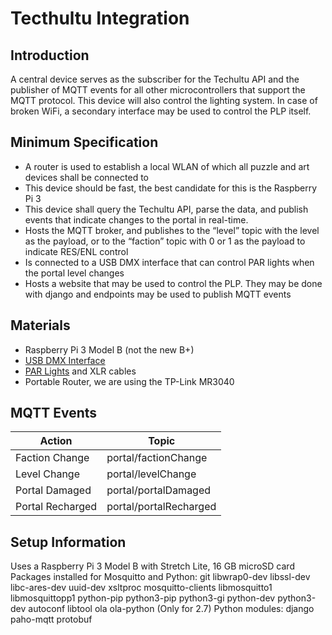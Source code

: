# Tecthultu Integration

## Introduction
A central device serves as the subscriber for the Techultu API and the publisher of MQTT events for all other microcontrollers that support the MQTT protocol. This device will also control the lighting system. In case of broken WiFi, a secondary interface may be used to control the PLP itself.

## Minimum Specification
* A router is used to establish a local WLAN of which all puzzle and art devices shall be connected to
* This device should be fast, the best candidate for this is the Raspberry Pi 3
* This device shall query the Techultu API, parse the data, and publish events that indicate changes to the portal in real-time.
* Hosts the MQTT broker, and publishes to the “level” topic with the level as the payload, or to the “faction” topic with 0 or 1 as the payload to indicate RES/ENL control
* Is connected to a USB DMX interface that can control PAR lights when the portal level changes
* Hosts a website that may be used to control the PLP. They may be done with django and endpoints may be used to publish MQTT events

## Materials
* Raspberry Pi 3 Model B (not the new B+)
* [USB DMX Interface](https://www.amazon.com/gp/product/B00T8OKM98/)
* [PAR Lights](https://www.amazon.com/gp/product/B012IDO3VS/) and XLR cables
* Portable Router, we are using the TP-Link MR3040

## MQTT Events
| Action           | Topic                  |
| ---------------- |------------------------|
| Faction Change   | portal/factionChange   |
| Level Change     | portal/levelChange     |
| Portal Damaged   | portal/portalDamaged   |
| Portal Recharged | portal/portalRecharged |

## Setup Information
Uses a Raspberry Pi 3 Model B with Stretch Lite, 16 GB microSD card
Packages installed for Mosquitto and Python: git libwrap0-dev libssl-dev libc-ares-dev uuid-dev xsltproc mosquitto-clients libmosquitto1 libmosquittopp1 python-pip python3-pip python3-gi python-dev python3-dev autoconf libtool ola ola-python (Only for 2.7)
Python modules: django paho-mqtt protobuf
